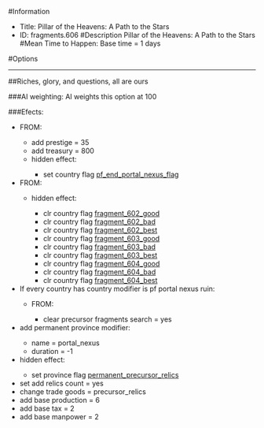 #Information
 - Title: Pillar of the Heavens: A Path to the Stars
 - ID: fragments.606
#Description
Pillar of the Heavens: A Path to the Stars
#Mean Time to Happen:
Base time = 1 days

#Options

___
##Riches, glory, and questions, all are ours

###AI weighting:
AI weights this option at 100


###Efects:<ul><li>FROM:</li><ul><li>add prestige = 35</li><li>add treasury = 800</li><li>hidden effect:</li><ul><li>set country flag [pf_end_portal_nexus_flag](../flags/pf_end_portal_nexus_flag.md)</li></ul></ul><li>FROM:</li><ul><li>hidden effect:</li><ul><li>clr country flag [fragment_602_good](../flags/fragment_602_good.md)</li><li>clr country flag [fragment_602_bad](../flags/fragment_602_bad.md)</li><li>clr country flag [fragment_602_best](../flags/fragment_602_best.md)</li><li>clr country flag [fragment_603_good](../flags/fragment_603_good.md)</li><li>clr country flag [fragment_603_bad](../flags/fragment_603_bad.md)</li><li>clr country flag [fragment_603_best](../flags/fragment_603_best.md)</li><li>clr country flag [fragment_604_good](../flags/fragment_604_good.md)</li><li>clr country flag [fragment_604_bad](../flags/fragment_604_bad.md)</li><li>clr country flag [fragment_604_best](../flags/fragment_604_best.md)</li></ul></ul><li>If every country has country modifier is pf portal nexus ruin:</li><ul><li>FROM:</li><ul><li>clear precursor fragments search = yes</li></ul></ul><li>add permanent province modifier:</li><ul><li>name = portal_nexus</li><li>duration = -1</li></ul><li>hidden effect:</li><ul><li>set province flag [permanent_precursor_relics](../flags/permanent_precursor_relics.md)</li></ul><li>set add relics count = yes</li><li>change trade goods = precursor_relics</li><li>add base production = 6</li><li>add base tax = 2</li><li>add base manpower = 2</li></ul>
